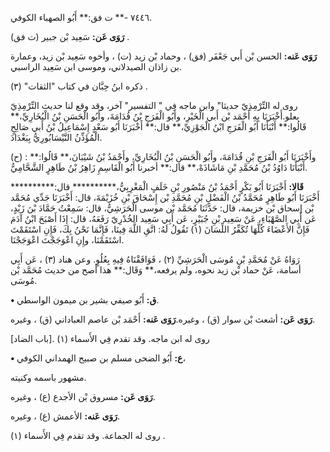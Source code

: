 ٧٤٤٦ -** ت فق:** أَبُو الصهباء الكوفي.

**رَوَى عَن:** سَعِيد بْن جبير (ت فق) .

**رَوَى عَنه:** الحسن بْن أَبي جَعْفَر (فق) ، وحماد بْن زيد (ت) ، وأخوه سَعِيد بْن زيد، وعمارة بن زاذان الصيدلاني، وموسى ابن سَعِيد الراسبي.

ذكره ابنُ حِبَّان في كتاب "الثقات" (٣) .

روى له التِّرْمِذِيّ حديثا" وابن ماجه فِي " التفسير" آخر، وقد وقع لنا حديث التِّرْمِذِيّ بعلو.أَخْبَرَنَا بِهِ أَحْمَد بْن أَبي الْخَيْرِ، وأَبُو الْفَرَجِ بْنُ قُدَامَةَ، وأَبُو الْحَسَنِ بْنُ الْبُخَارِيِّ،** قَالُوا:** أَنْبَأَنَا أَبُو الْفَرَجِ ابْنُ الْجَوْزِيِّ،** قال:** أَخْبَرَنَا أَبُو سَعْدٍ إِسْمَاعِيلُ بْنُ أَبي صَالِحٍ الْمُؤَذِّنُ النَّيْسَابُورِيُّ بِبَغْدَادَ.

(ح) : وأَخْبَرَنَا أَبُو الْفَرَجِ بْنِ قُدَامَةَ، وأَبُو الْحَسَنِ بْنُ الْبُخَارِيِّ، وأَحْمَدُ بْنُ شَيْبَانَ،** قَالُوا:** أَنْبَأَنَا دَاوُدُ بْنُ مُحَمَّدِ بْنِ مَاشَاذَهْ،** قال:** أخبرنا أَبُو الْقَاسِمِ زَاهِرُ بْنُ طَاهِرٍ الشَّحَّامِيُّ.

**قَالا:** أَخْبَرَنَا أَبُو بَكْرٍ أَحْمَدُ بْنُ مَنْصُورِ بْنِ خَلَفٍ الْمَغْرِبِيُّ،********** قال:********** أَخْبَرَنَا أَبُو طَاهِرٍ مُحَمَّدُ بْنُ الْفَضْلِ بْنِ مُحَمَّدِ بْن إِسْحَاقَ بْنِ خُزَيْمَةَ، قال: أَخْبَرَنَا جَدِّي مُحَمَّد بْن إسحاق بْن خزيمة، قال: حَدَّثَنَا مُحَمَّد بْن موسى الْحَرَشِيُّ، قال: سَمِعْتُ حَمَّادَ بْنَ زَيْدٍ، عَن أَبِي الصَّهْبَاءِ، عَنْ سَعِيد بْنِ جُبَيْرٍ، عَن أَبِي سَعِيد الخُدْرِيّ رَفَعَهُ، قال: إِذَا أَصْبَحَ ابْنُ آدَمَ فَإِنَّ الأَعْضَاءَ كُلَّهَا تُكَفِّرُ اللِّسَانَ (١) تَقُولُ لَهُ: اتَّقِ اللَّهَ فِينَا، فَإِنَّمَا نَحْنُ بِكَ، فَإِنِ اسْتَقَمْتَ اسْتَقَمْنَا، وإِنِ اعْوَجَجْتَ اعْوَجَجْنَا.

رَوَاهُ عَنْ مُحَمَّدِ بْنِ مُوسَى الْحَرَشِيِّ (٢) ، فَوَافَقْنَاهُ فِيهِ بِعُلُوٍ. وعن هناد (٣) ، عَن أَبِي أسامة، عَنْ حماد بْن زيد نحوه، ولم يرفعه،** وَقَال:** هذا أصح من حديث مُحَمَّد بْن مُوسَى.

**• ق:** أَبُو صيفي بشير بن ميمون الواسطي.

**رَوَى عَن:** أشعث بْن سوار (ق) ، وغيره.**رَوَى عَنه:** أَحْمَد بْن عاصم العباداني (ق) ، وغيره.

روى له ابن ماجه. وقد تقدم فِي الأَسماء (١) .[باب الضاد]

**• ع:** أَبُو الضحى مسلم بن صبيح الهمداني الكوفي،

مشهور باسمه وكنيته.

**رَوَى عَن:** مسروق بْن الأجدع (ع) ، وغيره.

**رَوَى عَنه:** الأعمش (ع) ، وغيره.

روى له الجماعة. وقد تقدم فِي الأَسماء (١) .